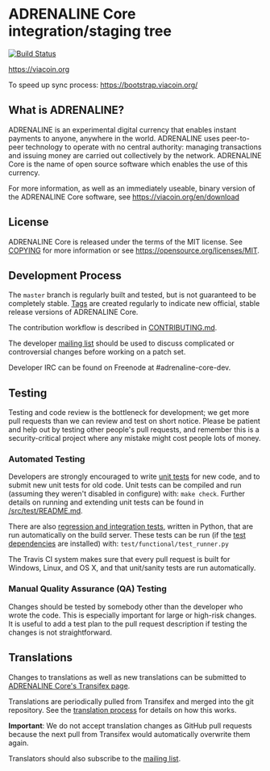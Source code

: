 ADRENALINE Core integration/staging tree
=====================================

[![Build Status](https://travis-ci.org/adrenaline/adrenaline.svg?branch=master)](https://travis-ci.org/adrenaline/adrenaline)

https://viacoin.org

To speed up sync process: https://bootstrap.viacoin.org/

What is ADRENALINE?
----------------

ADRENALINE is an experimental digital currency that enables instant payments to
anyone, anywhere in the world. ADRENALINE uses peer-to-peer technology to operate
with no central authority: managing transactions and issuing money are carried
out collectively by the network. ADRENALINE Core is the name of open source
software which enables the use of this currency.

For more information, as well as an immediately useable, binary version of
the ADRENALINE Core software, see https://viacoin.org/en/download

License
-------

ADRENALINE Core is released under the terms of the MIT license. See [COPYING](COPYING) for more
information or see https://opensource.org/licenses/MIT.

Development Process
-------------------

The `master` branch is regularly built and tested, but is not guaranteed to be
completely stable. [Tags](https://github.com/adrenaline/adrenaline/tags) are created
regularly to indicate new official, stable release versions of ADRENALINE Core.

The contribution workflow is described in [CONTRIBUTING.md](CONTRIBUTING.md).

The developer [mailing list](https://lists.linuxfoundation.org/mailman/listinfo/adrenaline-dev)
should be used to discuss complicated or controversial changes before working
on a patch set.

Developer IRC can be found on Freenode at #adrenaline-core-dev.

Testing
-------

Testing and code review is the bottleneck for development; we get more pull
requests than we can review and test on short notice. Please be patient and help out by testing
other people's pull requests, and remember this is a security-critical project where any mistake might cost people
lots of money.

### Automated Testing

Developers are strongly encouraged to write [unit tests](src/test/README.md) for new code, and to
submit new unit tests for old code. Unit tests can be compiled and run
(assuming they weren't disabled in configure) with: `make check`. Further details on running
and extending unit tests can be found in [/src/test/README.md](/src/test/README.md).

There are also [regression and integration tests](/test), written
in Python, that are run automatically on the build server.
These tests can be run (if the [test dependencies](/test) are installed) with: `test/functional/test_runner.py`

The Travis CI system makes sure that every pull request is built for Windows, Linux, and OS X, and that unit/sanity tests are run automatically.

### Manual Quality Assurance (QA) Testing

Changes should be tested by somebody other than the developer who wrote the
code. This is especially important for large or high-risk changes. It is useful
to add a test plan to the pull request description if testing the changes is
not straightforward.

Translations
------------

Changes to translations as well as new translations can be submitted to
[ADRENALINE Core's Transifex page](https://www.transifex.com/projects/p/adrenaline/).

Translations are periodically pulled from Transifex and merged into the git repository. See the
[translation process](doc/translation_process.md) for details on how this works.

**Important**: We do not accept translation changes as GitHub pull requests because the next
pull from Transifex would automatically overwrite them again.

Translators should also subscribe to the [mailing list](https://groups.google.com/forum/#!forum/adrenaline-translators).
